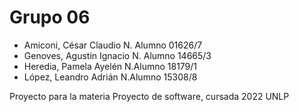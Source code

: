 # Grupo 06
- Amiconi, César Claudio N. Alumno 01626/7 
- Genoves, Agustin Ignacio N. Alumno 14665/3
- Heredia, Pamela Ayelén N.Alumno 18179/1
- López, Leandro Adrián N.Alumno 15308/8

Proyecto para la materia Proyecto de software, cursada 2022 UNLP
